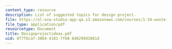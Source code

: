 ```yaml
---
content_type: resource
description: List of suggested topics for design project.
file: https://ol-ocw-studio-app-qa.s3.amazonaws.com/courses/1-34-waste-containment-and-remediation-technology-spring-2004/8f7fbcaf386441817f686d6299d2681d_Designprojectideas.pdf
file_type: application/pdf
resourcetype: Document
title: Designprojectideas.pdf
uid: 8f7fbcaf-3864-4181-7f68-6d6299d2681d
---
```

